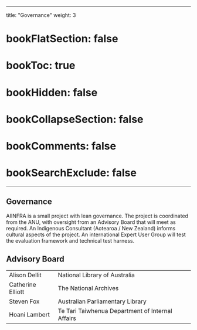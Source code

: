 
---
title: "Governance"
weight: 3
# bookFlatSection: false
# bookToc: true
# bookHidden: false
# bookCollapseSection: false
# bookComments: false
# bookSearchExclude: false
---


## Governance 

AIINFRA is a small project with lean governance. The project is coordinated from the ANU, with oversight from an Advisory Board that will meet as required. An Indigenous Consultant (Aotearoa / New Zealand) informs cultural aspects of the project. An international Expert User Group will test the evaluation framework and technical test harness.

## Advisory Board
|            |                                                  |
| ------------------ | ----------------------------------------------------- |
| Alison Dellit     | National Library of Australia          |
| Catherine Elliott   | The National Archives              |
| Steven Fox    | Australian Parliamentary Library          |
| Hoani Lambert | Te Tari Taiwhenua Department of Internal Affairs |


